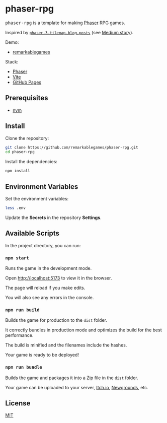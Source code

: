 # phaser-rpg

<kbd>phaser-rpg</kbd> is a template for making [Phaser](https://phaser.io/) RPG games.

Inspired by [`phaser-3-tilemap-blog-posts`](https://github.com/mikewesthad/phaser-3-tilemap-blog-posts/tree/master/examples/post-1) (see [Medium story](https://medium.com/@michaelwesthadley/958fc7e6bbd6)).

Demo:

- [remarkablegames](https://remarkablegames.org/phaser-rpg)

Stack:

- [Phaser](https://phaser.io/)
- [Vite](https://vitejs.dev/)
- [GitHub Pages](https://pages.github.com/)

## Prerequisites

- [nvm](https://github.com/nvm-sh/nvm#readme)

## Install

Clone the repository:

```sh
git clone https://github.com/remarkablegames/phaser-rpg.git
cd phaser-rpg
```

Install the dependencies:

```sh
npm install
```

## Environment Variables

Set the environment variables:

```sh
less .env
```

Update the **Secrets** in the repository **Settings**.

## Available Scripts

In the project directory, you can run:

### `npm start`

Runs the game in the development mode.

Open [http://localhost:5173](http://localhost:5173) to view it in the browser.

The page will reload if you make edits.

You will also see any errors in the console.

### `npm run build`

Builds the game for production to the `dist` folder.

It correctly bundles in production mode and optimizes the build for the best performance.

The build is minified and the filenames include the hashes.

Your game is ready to be deployed!

### `npm run bundle`

Builds the game and packages it into a Zip file in the `dist` folder.

Your game can be uploaded to your server, [Itch.io](https://itch.io/), [Newgrounds](https://www.newgrounds.com/), etc.

## License

[MIT](LICENSE)
